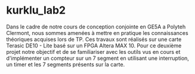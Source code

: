 # kurklu_lab2

Dans le cadre de notre cours de conception conjointe en GE5A a Polyteh Clermont, nous sommes amenées à mettre en pratique les connaissances théoriques acquises lors de TP. Ces travaux sont réalisés sur une carte Terasic DE10 - Lite basé sur un FPGA Altera MAX 10. Pour ce deuxième projet notre objectif et de se familiariser avec les outils vus en cours et d'implémenter un compteur sur un 7 segment en utilisant une interruption, un timer et les 7 segments présents sur la carte.
